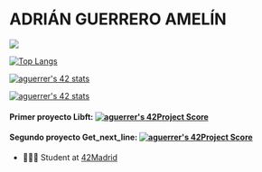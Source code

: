 # ADRIÁN GUERRERO AMELÍN

<a href="https://www.linkedin.com/in/adrian-guerrero-amelin/">
    <img src="https://img.shields.io/badge/LinkedIn-0077B5?style=for-the-badge&logo=linkedin&logoColor=white"/>
  
  [![Top Langs](https://github-readme-stats.vercel.app/api/top-langs/?username=adrihamel&layout=compact&theme=nord&langs_count=10&hide=php)](https://github.com/anuraghazra/github-readme-stats)
  
  
  [![aguerrer's 42 stats](https://badge42.herokuapp.com/api/stats/aguerrer?cursus=C%20Piscine)](https://github.com/JaeSeoKim/badge42)

  [![aguerrer's 42 stats](https://badge42.herokuapp.com/api/stats/aguerrer?privacyEmail=true)](https://github.com/JaeSeoKim/badge42)
  
  #### Primer proyecto Libft:  [![aguerrer's 42Project Score](https://badge42.herokuapp.com/api/project/aguerrer/Libft)](https://github.com/JaeSeoKim/badge42)
  #### Segundo proyecto Get_next_line:  [![aguerrer's 42Project Score](https://badge42.herokuapp.com/api/project/aguerrer/get_next_line)](https://github.com/JaeSeoKim/badge42)
  
    
  
  * 👨🏼‍🎓 Student at [42Madrid](https://42madrid.com/)
